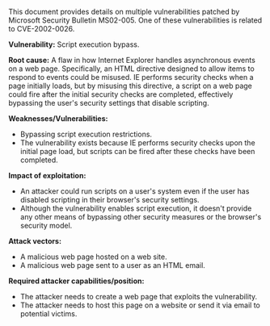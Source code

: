 This document provides details on multiple vulnerabilities patched by Microsoft Security Bulletin MS02-005. One of these vulnerabilities is related to CVE-2002-0026.

**Vulnerability:** Script execution bypass.

**Root cause:** A flaw in how Internet Explorer handles asynchronous events on a web page. Specifically, an HTML directive designed to allow items to respond to events could be misused. IE performs security checks when a page initially loads, but by misusing this directive, a script on a web page could fire after the initial security checks are completed, effectively bypassing the user's security settings that disable scripting.

**Weaknesses/Vulnerabilities:**
*   Bypassing script execution restrictions.
*   The vulnerability exists because IE performs security checks upon the initial page load, but scripts can be fired after these checks have been completed.

**Impact of exploitation:**
*   An attacker could run scripts on a user's system even if the user has disabled scripting in their browser's security settings.
*   Although the vulnerability enables script execution, it doesn't provide any other means of bypassing other security measures or the browser's security model.

**Attack vectors:**
*   A malicious web page hosted on a web site.
*   A malicious web page sent to a user as an HTML email.

**Required attacker capabilities/position:**
*   The attacker needs to create a web page that exploits the vulnerability.
*   The attacker needs to host this page on a website or send it via email to potential victims.
